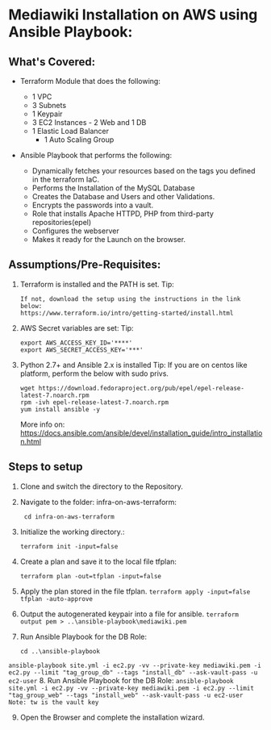 Mediawiki Installation on AWS using Ansible Playbook: 
========================================================


What's Covered:
----------------
 - Terraform Module that does the following: 
 	- 1 VPC
 	- 3 Subnets  
 	- 1 Keypair 
 	- 3 EC2 Instances - 2 Web and 1 DB
 	- 1 Elastic Load Balancer
        - 1 Auto Scaling Group
   
 - Ansible Playbook that performs the following: 
    - Dynamically fetches your resources based on the tags you defined in the terraform IaC. 
    - Performs the Installation of the MySQL Database
    - Creates the Database and Users and other Validations. 
    - Encrypts the passwords into a vault. 
    - Role that installs Apache HTTPD, PHP from third-party repositories(epel)
    - Configures the webserver
    - Makes it ready for the Launch on the browser. 


Assumptions/Pre-Requisites: 
---------------------------
1. Terraform is installed and the PATH is set. 
	Tip:
	```
	If not, download the setup using the instructions in the link below: 
	https://www.terraform.io/intro/getting-started/install.html
	```
2. AWS Secret variables are set: 
	Tip:
	```
	export AWS_ACCESS_KEY_ID='****'
	export AWS_SECRET_ACCESS_KEY='***'
	```
3. Python 2.7+ and Ansible 2.x is installed
	Tip: If you are on centos like platform, perform the below with sudo privs. 
	```
	wget https://download.fedoraproject.org/pub/epel/epel-release-latest-7.noarch.rpm
	rpm -ivh epel-release-latest-7.noarch.rpm
	yum install ansible -y
	```
	More info on: 
	https://docs.ansible.com/ansible/devel/installation_guide/intro_installation.html

Steps to setup
---------------
1. Clone and switch the directory to the Repository. 

2. Navigate to the folder: infra-on-aws-terraform:

	``` cd infra-on-aws-terraform```
3. Initialize the working directory.:

    ```terraform init -input=false```
4. Create a plan and save it to the local file tfplan: 

	```terraform plan -out=tfplan -input=false``` 
5. Apply the plan stored in the file tfplan.
	```terraform apply -input=false tfplan -auto-approve``` 
6. Output the autogenerated keypair into a file for ansible. 
	```terraform output pem > ..\ansible-playbook\mediawiki.pem```
7. Run Ansible Playbook for the DB Role:

	```cd ..\ansible-playbook ```

  ```ansible-playbook site.yml -i ec2.py -vv --private-key mediawiki.pem -i ec2.py --limit "tag_group_db" --tags "install_db" --ask-vault-pass -u ec2-user```
8. Run Ansible Playbook for the DB Role:
   	```ansible-playbook site.yml -i ec2.py -vv --private-key mediawiki.pem -i ec2.py --limit "tag_group_web" --tags "install_web" --ask-vault-pass -u ec2-user``` 
   		```Note: tw is the vault key```

9. Open the Browser and complete the installation wizard. 
